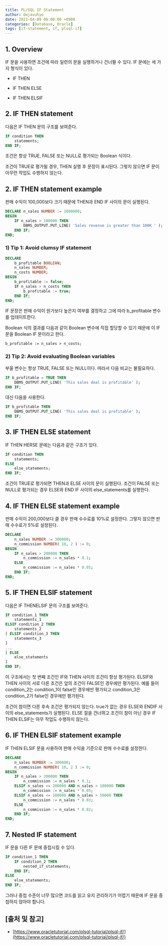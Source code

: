 ```yaml
---
title: PL/SQL IF Statement
author: dejavuhyo
date: 2021-04-09 06:00:00 +0900
categories: [Database, Oracle]
tags: [if-statement, if, plsql-if]
---
```


## 1. Overview
IF 문을 사용하면 조건에 따라 일련의 문을 실행하거나 건너뛸 수 있다. IF 문에는 세 가지 형식이 있다.

* IF THEN

* IF THEN ELSE

* IF THEN ELSIF

## 2. IF THEN statement
다음은 IF THEN 문의 구조를 보여준다.

```sql
IF condition THEN
    statements;
END IF;
```

조건은 항상 TRUE, FALSE 또는 NULL로 평가되는 Boolean 식이다.

조건이 TRUE로 평가될 경우, THEN 실행 후 문장이 표시된다. 그렇지 않으면 IF 문이 아무런 작업도 수행하지 않는다.

## 2. IF THEN statement example
판매 수익이 100,000보다 크기 때문에 THEN과 END IF 사이의 문이 실행된다.

```sql
DECLARE n_sales NUMBER := 2000000;
BEGIN
    IF n_sales > 100000 THEN
        DBMS_OUTPUT.PUT_LINE( 'Sales revenue is greater than 100K ' );
    END IF;
END;
```

### 1) Tip 1: Avoid clumsy IF statement

```sql
DECLARE
    b_profitable BOOLEAN;
    n_sales NUMBER;
    n_costs NUMBER;
BEGIN
    b_profitable := false;
    IF n_sales > n_costs THEN
        b_profitable := true;
    END IF;
END;
```

IF 문장은 판매 수익이 원가보다 높은지 여부를 결정하고 그에 따라 b_profitable 변수를 업데이트한다.

Boolean 식의 결과를 다음과 같이 Boolean 변수에 직접 할당할 수 있기 때문에 이 IF 문을 Boolean IF 문이라고 한다.

```text
b_profitable := n_sales > n_costs;
```

### 2) Tip 2: Avoid evaluating Boolean variables
부울 변수는 항상 TRUE, FALSE 또는 NULL이다. 따라서 다음 비교는 불필요하다.

```sql
IF b_profitable = TRUE THEN
    DBMS_OUTPUT.PUT_LINE( 'This sales deal is profitable' );
END IF;
```

대신 다음을 사용한다.

```sql
IF b_profitable THEN
    DBMS_OUTPUT.PUT_LINE( 'This sales deal is profitable' );
END IF;
```

## 3. IF THEN ELSE statement
IF THEN HERSE 문에는 다음과 같은 구조가 있다.

```sql
IF condition THEN
    statements;
ELSE
    else_statements;
END IF;
```

조건이 TRUE로 평가되면 THEN과 ELSE 사이의 문이 실행된다. 조건이 FALSE 또는 NULL로 평가되는 경우 ELSE와 END IF 사이의 else_statements를 실행한다.

## 4. IF THEN ELSE statement example
판매 수익이 200,000보다 클 경우 판매 수수료를 10%로 설정한다. 그렇지 않으면 판매 수수료가 5%로 설정된다.

```sql
DECLARE
    n_sales NUMBER := 300000;
    n_commission NUMBER( 10, 2 ) := 0;
BEGIN
    IF n_sales > 200000 THEN
        n_commission := n_sales * 0.1;
    ELSE
        n_commission := n_sales * 0.05;
    END IF;
END;
```

## 5. IF THEN ELSIF statement
다음은 IF THENELSIF 문의 구조를 보여준다.

```sql
IF condition_1 THEN
    statements_1
ELSIF condition_2 THEN
    statements_2
[ ELSIF condition_3 THEN
    statements_3
]
...
[ ELSE
    else_statements
]
END IF;
```

이 구조에서는 첫 번째 조건인 IF와 THEN 사이의 조건이 항상 평가된다. ELSIF와 THEN 사이의 서로 다른 조건은 앞의 조건이 FALSE인 경우에만 평가된다. 예를 들어 condition_2는 condition_1이 false인 경우에만 평가되고 condition_3은 condition_2가 false인 경우에만 평가된다.

조건이 참이면 다른 후속 조건은 평가되지 않는다. true가 없는 경우 ELSE와 ENDIF 사이의 else_statements가 실행된다. ELSE 절을 건너뛰고 조건이 참이 아닌 경우 IF THEN ELSIF는 아무 작업도 수행하지 않는다.

## 6. IF THEN ELSIF statement example
IF THEN ELSIF 문을 사용하여 판매 수익을 기준으로 판매 수수료를 설정한다.

```sql
DECLARE
    n_sales NUMBER := 300000;
    n_commission NUMBER( 10, 2 ) := 0;
BEGIN
    IF n_sales > 200000 THEN
        n_commission := n_sales * 0.1;
    ELSIF n_sales <= 200000 AND n_sales > 100000 THEN
        n_commission := n_sales * 0.05;
    ELSIF n_sales <= 100000 AND n_sales > 50000 THEN
        n_commission := n_sales * 0.03;
    ELSE
        n_commission := n_sales * 0.02;
    END IF;
END;
```

## 7. Nested IF statement
IF 문을 다른 IF 문에 중첩시킬 수 있다.

```sql
IF condition_1 THEN
    IF condition_2 THEN
        nested_if_statements;
    END IF;
ELSE
    else_statements;
END IF;
```

그러나 중첩 수준이 너무 많으면 코드를 읽고 유지 관리하기가 어렵기 때문에 IF 문을 중첩하지 않아야 합니다.

## [출처 및 참고]
* [https://www.oracletutorial.com/plsql-tutorial/plsql-if/](https://www.oracletutorial.com/plsql-tutorial/plsql-if/)
